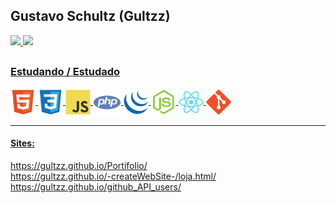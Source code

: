 <h2>Gustavo Schultz (Gultzz)</h2>
 <div>
  <a href="https://github.com/Gultzz">
  <img height="180em" src="https://github-readme-stats.vercel.app/api?username=Gultzz&show_icons=true&theme=radical&include_all_commits=true&count_private=true&icon_color=fd418d"/>
  <img height="180em" src="https://github-readme-stats.vercel.app/api/top-langs/?username=Gultzz&layout=compact&langs_count=7&theme=radical"/>
</div>
 
 ## <h3>Estudando / Estudado</h3>
 
<div style="display: inline_block">
    <img align="center" alt="Gultzz-HTML" height="40" src="https://raw.githubusercontent.com/devicons/devicon/master/icons/html5/html5-original.svg">
    <img align="center" alt="Gultzz-CSS" height="40" src="https://raw.githubusercontent.com/devicons/devicon/master/icons/css3/css3-original.svg">
    <img align="center" alt="Gultzz-Js" height="40" src="https://raw.githubusercontent.com/devicons/devicon/master/icons/javascript/javascript-original.svg">
    <img align="center" alt="Gultzz-PHP" height="45" src="https://raw.githubusercontent.com/devicons/devicon/master/icons/php/php-plain.svg">
    <img align="center" alt="Gultzz-jQuery" height="40" src="https://raw.githubusercontent.com/devicons/devicon/master/icons/jquery/jquery-original.svg">
    <img align="center" alt="Gultzz-React" height="40" src="https://raw.githubusercontent.com/devicons/devicon/master/icons/nodejs/nodejs-original.svg">
    <img align="center" alt="Gultzz-React" height="40" src="https://raw.githubusercontent.com/devicons/devicon/master/icons/react/react-original.svg">
    <img align="center" alt="Gultzz-React" height="40" src="https://raw.githubusercontent.com/devicons/devicon/master/icons/git/git-original.svg">
</div>
 
 ---
 
 <h4>Sites:</h4>
 <a href="https://gultzz.github.io/portfolio/">https://gultzz.github.io/Portifolio/</a><br>
 <a href="https://gultzz.github.io/-createWebSite-/loja.html">https://gultzz.github.io/-createWebSite-/loja.html/</a><br>
 <a href="https://gultzz.github.io/github_API_users/">https://gultzz.github.io/github_API_users/</a>
 
 ##
 
 

